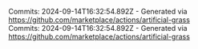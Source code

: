 Commits: 2024-09-14T16:32:54.892Z - Generated via https://github.com/marketplace/actions/artificial-grass
<br>
Commits: 2024-09-14T16:32:54.892Z - Generated via https://github.com/marketplace/actions/artificial-grass
<br>
